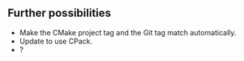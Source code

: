 ## Further possibilities

* Make the CMake project tag and the Git tag match automatically.
* Update to use CPack.
* ?

